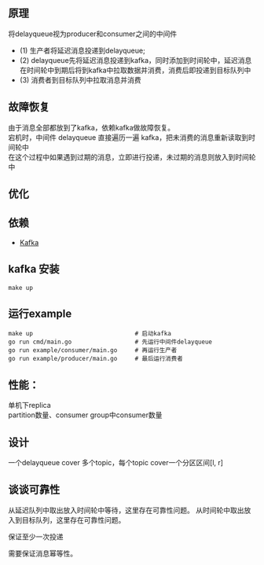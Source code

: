 ## 原理
将delayqueue视为producer和consumer之间的中间件
- (1) 生产者将延迟消息投递到delayqueue;
- (2) delayqueue先将延迟消息投递到kafka，同时添加到时间轮中，延迟消息在时间轮中到期后将到kafka中拉取数据并消费，消费后即投递到目标队列中
- (3) 消费者到目标队列中拉取消息并消费

## 故障恢复
由于消息全部都放到了kafka，依赖kafka做故障恢复。  
宕机时，中间件 delayqueue 直接遍历一遍 kafka，把未消费的消息重新读取到时间轮中  
在这个过程中如果遇到过期的消息，立即进行投递，未过期的消息则放入到时间轮中

## 优化 


## 依赖
- [Kafka](https://github.com/confluentinc/confluent-kafka-go)




## kafka 安装
`make up`

## 运行example
```shell
make up                             # 启动kafka
go run cmd/main.go                  # 先运行中间件delayqueue
go run example/consumer/main.go     # 再运行生产者
go run example/producer/main.go     # 最后运行消费者
```

## 性能：
单机下replica  
partition数量、consumer group中consumer数量 


## 设计
一个delayqueue cover 多个topic，每个topic cover一个分区区间[l, r]


## 谈谈可靠性 
从延迟队列中取出放入时间轮中等待，这里存在可靠性问题。 
从时间轮中取出放入到目标队列，这里存在可靠性问题。

保证至少一次投递 


需要保证消息幂等性。  


